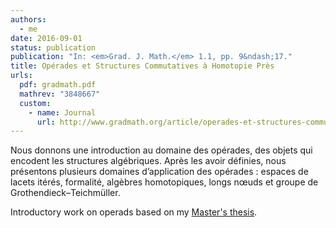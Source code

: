 ```yaml
---
authors:
  - me
date: 2016-09-01
status: publication
publication: "In: <em>Grad. J. Math.</em> 1.1, pp. 9&ndash;17."
title: Opérades et Structures Commutatives à Homotopie Près
urls:
  pdf: gradmath.pdf
  mathrev: "3848667"
  custom:
    - name: Journal
      url: http://www.gradmath.org/article/operades-et-structures-commutatives-a-homotopie-pres/
---
```


Nous donnons une introduction au domaine des opérades, des objets qui encodent les structures algébriques. Après les avoir définies, nous présentons plusieurs domaines d’application des opérades : espaces de lacets itérés, formalité, algèbres homotopiques, longs nœuds et groupe de Grothendieck–Teichmüller.

Introductory work on operads based on my [Master's thesis](research/m2).
